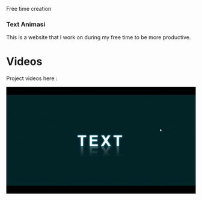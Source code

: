 Free time creation

### Text Animasi
This is a website that I work on during my free time to be more productive.

# Videos
Project videos here :

![screenshot](https://github.com/Jooselleebew/Teks-Animasi/blob/juan/videos.gif)
